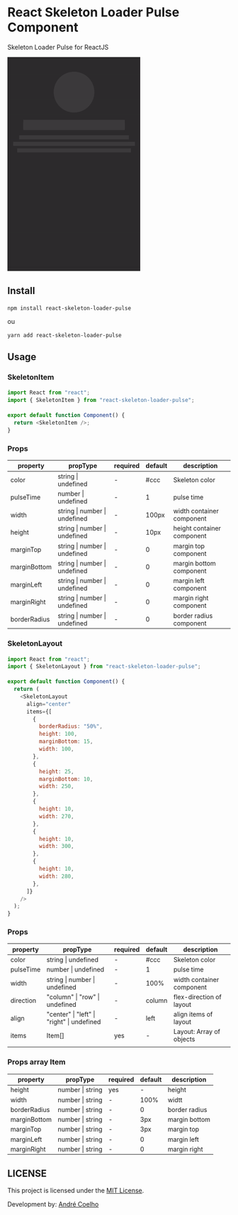 # React Skeleton Loader Pulse Component

Skeleton Loader Pulse for ReactJS

![Demo](assets/demo.gif)

## Install

```shell
npm install react-skeleton-loader-pulse
```

ou

```shell
yarn add react-skeleton-loader-pulse
```

## Usage

### SkeletonItem

```js
import React from "react";
import { SkeletonItem } from "react-skeleton-loader-pulse";

export default function Component() {
  return <SkeletonItem />;
}
```

### Props

| property     | propType                      | required | default | description                |
| ------------ | ----------------------------- | -------- | ------- | -------------------------- |
| color        | string \| undefined           | \-       | \#ccc   | Skeleton color             |
| pulseTime    | number \| undefined           | \-       | 1       | pulse time                 |
| width        | string \| number \| undefined | \-       | 100px   | width container component  |
| height       | string \| number \| undefined | \-       | 10px    | height container component |
| marginTop    | string \| number \| undefined | \-       | 0       | margin top component       |
| marginBottom | string \| number \| undefined | \-       | 0       | margin bottom component    |
| marginLeft   | string \| number \| undefined | \-       | 0       | margin left component      |
| marginRight  | string \| number \| undefined | \-       | 0       | margin right component     |
| borderRadius | string \| number \| undefined | \-       | 0       | border radius component    |

### SkeletonLayout

```js
import React from "react";
import { SkeletonLayout } from "react-skeleton-loader-pulse";

export default function Component() {
  return (
    <SkeletonLayout
      align="center"
      items={[
        {
          borderRadius: "50%",
          height: 100,
          marginBottom: 15,
          width: 100,
        },
        {
          height: 25,
          marginBottom: 10,
          width: 250,
        },
        {
          height: 10,
          width: 270,
        },
        {
          height: 10,
          width: 300,
        },
        {
          height: 10,
          width: 280,
        },
      ]}
    />
  );
}
```

### Props

| property  | propType                                   | required | default | description               |
| --------- | ------------------------------------------ | -------- | ------- | ------------------------- |
| color     | string \| undefined                        | \-       | \#ccc   | Skeleton color            |
| pulseTime | number \| undefined                        | \-       | 1       | pulse time                |
| width     | string \| number \| undefined              | \-       | 100%    | width container component |
| direction | "column" \| "row" \| undefined             | \-       | column  | flex\-direction of layout |
| align     | "center" \| "left" \| "right" \| undefined | \-       | left    | align items of layout     |
| items     | Item\[\]                                   | yes      | \-      | Layout: Array of objects  |
|           |                                            |          |         |                           |

### Props array Item

| property     | propType         | required | default | description   |
| ------------ | ---------------- | -------- | ------- | ------------- |
| height       | number \| string | yes      | \-      | height        |
| width        | number \| string | \-       | 100%    | widtt         |
| borderRadius | number \| string | \-       | 0       | border radius |
| marginBottom | number \| string | \-       | 3px     | margin bottom |
| marginTop    | number \| string | \-       | 3px     | margin top    |
| marginLeft   | number \| string | \-       | 0       | margin left   |
| marginRight  | number \| string | \-       | 0       | margin right  |

## LICENSE

This project is licensed under the [MIT License](https://opensource.org/licenses/MIT).

Development by: [André Coelho](https://andrecoelho.dev)
